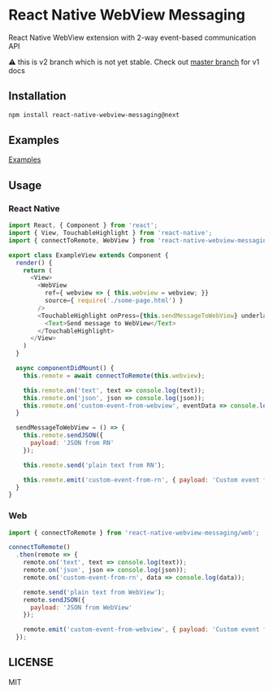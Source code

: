 # React Native WebView Messaging

React Native WebView extension with 2-way event-based communication API

:warning: this is v2 branch which is not yet stable. Check out [master branch](https://github.com/R1ZZU/react-native-webview-messaging) for v1 docs

## Installation

```sh
npm install react-native-webview-messaging@next
```

## Examples

[Examples](https://github.com/R1ZZU/react-native-webview-messaging/tree/v2/examples)

## Usage

### React Native

```javascript
import React, { Component } from 'react';
import { View, TouchableHighlight } from 'react-native';
import { connectToRemote, WebView } from 'react-native-webview-messaging';

export class ExampleView extends Component {
  render() {
    return (
      <View>
        <WebView
          ref={ webview => { this.webview = webview; }}
          source={ require('./some-page.html') }
        />
        <TouchableHighlight onPress={this.sendMessageToWebView} underlayColor='transparent'>
          <Text>Send message to WebView</Text>
        </TouchableHighlight>
      </View>
    )
  }

  async componentDidMount() {
    this.remote = await connectToRemote(this.webview);

    this.remote.on('text', text => console.log(text));
    this.remote.on('json', json => console.log(json));
    this.remote.on('custom-event-from-webview', eventData => console.log(eventData));
  }

  sendMessageToWebView = () => {
    this.remote.sendJSON({
      payload: 'JSON from RN'
    });

    this.remote.send('plain text from RN');

    this.remote.emit('custom-event-from-rn', { payload: 'Custom event from RN' });
  }
}
```

### Web

```javascript
import { connectToRemote } from 'react-native-webview-messaging/web';

connectToRemote()
  .then(remote => {
    remote.on('text', text => console.log(text));
    remote.on('json', json => console.log(json));
    remote.on('custom-event-from-rn', data => console.log(data));

    remote.send('plain text from WebView');
    remote.sendJSON({
      payload: 'JSON from WebView'
    });

    remote.emit('custom-event-from-webview', { payload: 'Custom event from WebView' });
  });
```

## LICENSE

MIT
